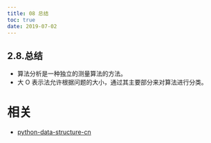 ```yaml
---
title: 08 总结
toc: true
date: 2019-07-02
---
```

## 2.8.总结

* 算法分析是一种独立的测量算法的方法。
* 大 O 表示法允许根据问题的大小，通过其主要部分来对算法进行分类。






# 相关

- [python-data-structure-cn](https://github.com/facert/python-data-structure-cn)
